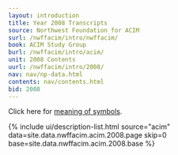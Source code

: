 ```yaml
---
layout: introduction
title: Year 2008 Transcripts
source: Northwest Foundation for ACIM
surl: /nwffacim/intro/nwffacim/
book: ACIM Study Group
burl: /nwffacim/intro/acim/
unit: 2008 Contents
uurl: /nwffacim/intro/2008/
nav: nav/np-data.html
contents: nav/contents.html
bid: 2008
---
```


<i class="fa fa-eye-slash"></i> Click here for [meaning of symbols](/about/symbols/).

{% include ui/description-list.html source="acim"
data=site.data.nwffacim.acim.2008.page skip=0
base=site.data.nwffacim.acim.2008.base %}

